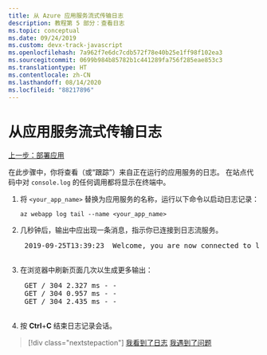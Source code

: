 ```yaml
---
title: 从 Azure 应用服务流式传输日志
description: 教程第 5 部分：查看日志
ms.topic: conceptual
ms.date: 09/24/2019
ms.custom: devx-track-javascript
ms.openlocfilehash: 7a962f7e6dc7cdb572f78e40b25e1ff98f102ea3
ms.sourcegitcommit: 0699b984b85782b1c441289fa756f285eae853c3
ms.translationtype: HT
ms.contentlocale: zh-CN
ms.lasthandoff: 08/14/2020
ms.locfileid: "88217896"
---
```

# <a name="stream-logs-from-app-service"></a>从应用服务流式传输日志

[上一步：部署应用](tutorial-vscode-azure-cli-node-04.md)

在此步骤中，你将查看（或“跟踪”）来自正在运行的应用服务的日志。 在站点代码中对 `console.log` 的任何调用都将显示在终端中。

1. 将 `<your_app_name>` 替换为应用服务的名称，运行以下命令以启动日志记录：

    ```azurecli
    az webapp log tail --name <your_app_name>
    ```

1. 几秒钟后，输出中应出现一条消息，指示你已连接到日志流服务。

    <pre>
    2019-09-25T13:39:23  Welcome, you are now connected to log-streaming service. The default timeout is 2 hours. Change the timeout with the App Setting SCM_LOGSTREAM_TIMEOUT (in seconds).
    </pre>

1. 在浏览器中刷新页面几次以生成更多输出：

    <pre>
    GET / 304 2.327 ms - -
    GET / 304 0.957 ms - -
    GET / 304 2.435 ms - -
    </pre>

1. 按 **Ctrl**+**C** 结束日志记录会话。

> [!div class="nextstepaction"]
> [我看到了日志](tutorial-vscode-azure-cli-node-06.md) [我遇到了问题](https://www.research.net/r/PWZWZ52?tutorial=node-deployment&step=tailing-logs)
